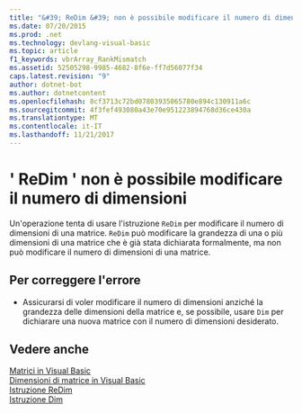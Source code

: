 ```yaml
---
title: "&#39; ReDim &#39; non è possibile modificare il numero di dimensioni"
ms.date: 07/20/2015
ms.prod: .net
ms.technology: devlang-visual-basic
ms.topic: article
f1_keywords: vbrArray_RankMismatch
ms.assetid: 52505298-9985-4682-8f6e-ff7d56077f34
caps.latest.revision: "9"
author: dotnet-bot
ms.author: dotnetcontent
ms.openlocfilehash: 8cf3713c72bd07803935065780e894c130911a6c
ms.sourcegitcommit: 4f3fef493080a43e70e951223894768d36ce430a
ms.translationtype: MT
ms.contentlocale: it-IT
ms.lasthandoff: 11/21/2017
---
```

# <a name="39redim39-cannot-change-the-number-of-dimensions"></a>&#39; ReDim &#39; non è possibile modificare il numero di dimensioni
Un'operazione tenta di usare l'istruzione `ReDim` per modificare il numero di dimensioni di una matrice. `ReDim` può modificare la grandezza di una o più dimensioni di una matrice che è già stata dichiarata formalmente, ma non può modificare il numero di dimensioni di una matrice.  
  
## <a name="to-correct-this-error"></a>Per correggere l'errore  
  
-   Assicurarsi di voler modificare il numero di dimensioni anziché la grandezza delle dimensioni della matrice e, se possibile, usare `Dim` per dichiarare una nuova matrice con il numero di dimensioni desiderato.  
  
## <a name="see-also"></a>Vedere anche  
 [Matrici in Visual Basic](~/docs/visual-basic/programming-guide/language-features/arrays/index.md)  
 [Dimensioni di matrice in Visual Basic](~/docs/visual-basic/programming-guide/language-features/arrays/array-dimensions.md)  
 [Istruzione ReDim](../../visual-basic/language-reference/statements/redim-statement.md)  
 [Istruzione Dim](../../visual-basic/language-reference/statements/dim-statement.md)
